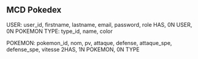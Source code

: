 ## MCD Pokedex

USER: user_id, firstname, lastname, email, password, role
HAS, 0N USER, 0N POKEMON
TYPE: type_id, name, color

POKEMON: pokemon_id, nom, pv, attaque, defense, attaque_spe, defense_spe, vitesse
2HAS, 1N POKEMON, 0N TYPE